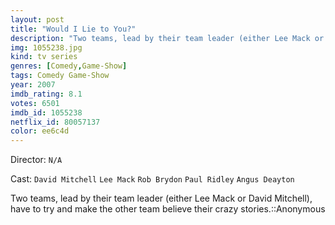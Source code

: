 ```yaml
---
layout: post
title: "Would I Lie to You?"
description: "Two teams, lead by their team leader (either Lee Mack or David Mitchell), have to try and make the other team believe their crazy stories.::Anonymous.."
img: 1055238.jpg
kind: tv series
genres: [Comedy,Game-Show]
tags: Comedy Game-Show 
year: 2007
imdb_rating: 8.1
votes: 6501
imdb_id: 1055238
netflix_id: 80057137
color: ee6c4d
---
```

Director: `N/A`  

Cast: `David Mitchell` `Lee Mack` `Rob Brydon` `Paul Ridley` `Angus Deayton` 

Two teams, lead by their team leader (either Lee Mack or David Mitchell), have to try and make the other team believe their crazy stories.::Anonymous
